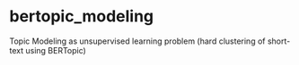 # bertopic_modeling
Topic Modeling as unsupervised learning problem (hard clustering of short-text using BERTopic)
